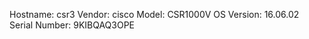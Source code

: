 Hostname:      csr3
Vendor:        cisco
Model:         CSR1000V
OS Version:    16.06.02
Serial Number:  9KIBQAQ3OPE